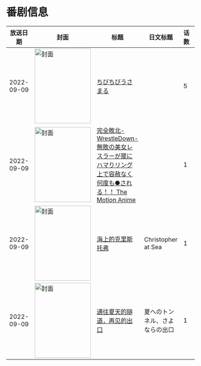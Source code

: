 # 番剧信息

|放送日期|封面|标题|日文标题|话数|评分|评分人数|
|---|---|---|---|---|---|---|
|2022-09-09|<img src="https://lain.bgm.tv/pic/cover/c/cf/04/460952_XXrRR.jpg" alt="封面" style="width:150px;height:200px;object-fit:cover;">|[ちびちびうさまる](https://bangumi.tv/subject/460952)||5|暂无评分|少于10人评分|
|2022-09-09|<img src="https://bangumi.tv/img/no_icon_subject.png" alt="封面" style="width:150px;height:200px;object-fit:cover;">|[完全敗北-WrestleDown-無敗の美女レスラーが罠にハマりリング上で容赦なく何度も●される！！ The Motion Anime](https://bangumi.tv/subject/397612)||1|暂无评分|少于10人评分|
|2022-09-09|<img src="https://lain.bgm.tv/pic/cover/c/e2/7c/495245_dhzH4.jpg" alt="封面" style="width:150px;height:200px;object-fit:cover;">|[海上的克里斯托弗](https://bangumi.tv/subject/495245)|Christopher at Sea|1|暂无评分|少于10人评分|
|2022-09-09|<img src="https://lain.bgm.tv/pic/cover/c/80/d9/362575_v9kT3.jpg" alt="封面" style="width:150px;height:200px;object-fit:cover;">|[通往夏天的隧道，再见的出口](https://bangumi.tv/subject/362575)|夏へのトンネル、さよならの出口|1|6.0|3543人评分|
